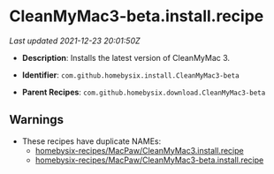 # CleanMyMac3-beta.install.recipe

_Last updated 2021-12-23 20:01:50Z_

- **Description**: Installs the latest version of CleanMyMac 3.

- **Identifier**: `com.github.homebysix.install.CleanMyMac3-beta`

- **Parent Recipes**: `com.github.homebysix.download.CleanMyMac3-beta`


## Warnings

- These recipes have duplicate NAMEs:
    - [homebysix-recipes/MacPaw/CleanMyMac3.install.recipe](/autopkg-dupe-tracker/homebysix-recipes/MacPaw/CleanMyMac3.install.recipe)
    - [homebysix-recipes/MacPaw/CleanMyMac3-beta.install.recipe](/autopkg-dupe-tracker/homebysix-recipes/MacPaw/CleanMyMac3-beta.install.recipe)